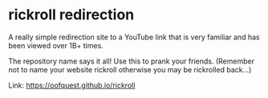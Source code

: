 # rickroll redirection
A really simple redirection site to a YouTube link that is very familiar and has been viewed over 1B+ times. 

The repository name says it all! Use this to prank your friends. (Remember not to name your website rickroll otherwise you may be rickrolled back...)

Link:
https://oofquest.github.io/rickroll
